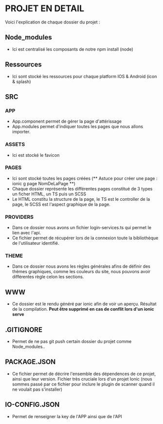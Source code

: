 PROJET EN DETAIL
================

Voici l'explication de chaque dossier du projet :

## Node_modules 
* Ici est centralisé les composants de notre npm install (node)

## Ressources 
* Ici sont stocké les ressources pour chaque platform IOS & Android (icon & splash)

## SRC 

### APP
* App.component permet de gérer la page d'attérissage
* App.modules permet d'indiquer toutes les pages que nous allons importer.

### ASSETS 
* Ici est stocké le favicon

### PAGES
* Ici sont stocké toutes les pages créées (** Astuce pour créer une page : ionic g page NomDeLaPage **)
* Chaque dossier représente les différentes pages constitué de 3 types un ficher HTML, un TS puis un SCSS
* Le HTML constitu la structure de la page, le TS est le controller de la page, le SCSS est l'aspect graphique de la page.

### PROVIDERS
* Dans ce dossier nous avons un fichier login-services.ts qui permet le lien avec l'api.
* Ce fichier permet de récupérer lors de la connexion toute la bibliothèque de l'utilisateur identifié.

### THEME 
* Dans ce dossier nous avons les règles générales afins de définir des thèmes graphiques, comme les couleurs du site, nous pouvons avoir différentes règle celon les sections.

## WWW
* Ce dossier est le rendu généré par ionic afin de voir un aperçu. Résultat de la compilation.
__Peut être supprimé en cas de conflit lors d'un **ionic serve**__ 


## .GITIGNORE
* Permet de ne pas git push certain dossier du projet comme Node_modules..

## PACKAGE.JSON
* Ce fichier permet de décrire l'ensemble des dépendences de ce projet, ainsi que leur version. Fichier très cruciale lors d'un projet Ionic (nous sommes passé par ce fichier pour inclure le plugin de scanner quand il ne voulait pas s'installer)

## IO-CONFIG.JSON
* Permet de renseigner la key de l'APP ainsi que de l'API

